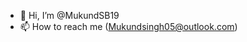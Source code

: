 - 👋 Hi, I’m @MukundSB19
- 📫 How to reach me (Mukundsingh05@outlook.com)


<!---
MukundSB19/MukundSB19 is a ✨ special ✨ repository because its `README.md` (this file) appears on your GitHub profile.
You can click the Preview link to take a look at your changes.
--->
